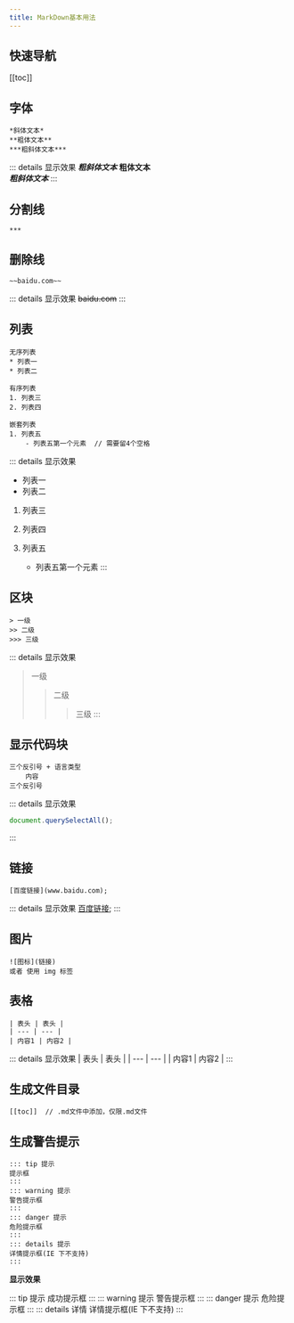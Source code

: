 ```yaml
---
title: MarkDown基本用法
---
```

## 快速导航

[[toc]]

## 字体
```
*斜体文本*
**粗体文本**
***粗斜体文本***
```
::: details 显示效果
***粗斜体文本*** 
**粗体文本**  
***粗斜体文本***
:::

## 分割线
```
***
```

## 删除线
```
~~baidu.com~~
```
::: details 显示效果
~~baidu.com~~
:::

## 列表
```
无序列表  
* 列表一
* 列表二

有序列表
1. 列表三
2. 列表四

嵌套列表
1. 列表五
    - 列表五第一个元素  // 需要留4个空格
```
::: details 显示效果
* 列表一
* 列表二

1. 列表三
2. 列表四

1. 列表五
    - 列表五第一个元素
:::

## 区块
```
> 一级
>> 二级
>>> 三级
```
::: details 显示效果
> 一级
>> 二级
>>> 三级
:::

## 显示代码块
```
三个反引号 + 语言类型
    内容
三个反引号
```
::: details 显示效果
``` javascript
document.querySelectAll();
```
:::

## 链接

```
[百度链接](www.baidu.com);
```
::: details 显示效果
[百度链接](www.baidu.com);
:::

## 图片
```
![图标](链接)  
或者 使用 img 标签
```

## 表格
```
| 表头 | 表头 |
| --- | --- |
| 内容1 | 内容2 |
```
::: details 显示效果
| 表头 | 表头 |
| --- | --- |
| 内容1 | 内容2 |
:::

## 生成文件目录
```
[[toc]]  // .md文件中添加，仅限.md文件
```

## 生成警告提示
```
::: tip 提示
提示框
:::
::: warning 提示
警告提示框
:::
::: danger 提示
危险提示框
:::
::: details 提示
详情提示框(IE 下不支持)
:::
```
**显示效果**

::: tip 提示
成功提示框
:::
::: warning 提示
警告提示框
:::
::: danger 提示
危险提示框
:::
::: details 详情
详情提示框(IE 下不支持)
:::